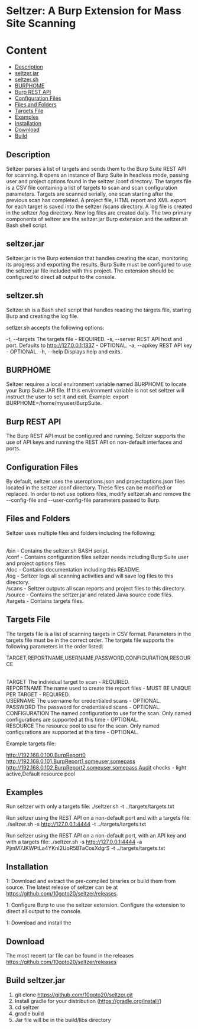 # Seltzer: A Burp Extension for Mass Site Scanning

# Content
- [Description](#Description)
- [seltzer.jar](#seltzer.jar)
- [seltzer.sh](#seltzer.sh)
- [BURPHOME](#BURPHOME)
- [Burp REST API](#Burp-REST-API)
- [Configuration Files](#Configuration-Files)
- [Files and Folders](#Files-and-Folders)
- [Targets File](#Targets-File)
- [Examples](#Examples)
- [Installation](#Installation)
- [Download](#Download)
- [Build](#Build-seltzer.jar)

## Description

Seltzer parses a list of targets and sends them to the Burp Suite REST API for scanning.
It opens an instance of Burp Suite in headless mode, passing user and project options found in the seltzer /conf directory.
The targets file is a CSV file containing a list of targets to scan and scan configuration parameters.
Targets are scanned serially, one scan starting after the previous scan has completed.
A project file, HTML report and XML export for each target is saved into the seltzer /scans directory.
A log file is created in the seltzer /log directory.  New log files are created daily.
The two primary components of seltzer are the seltzer.jar Burp extension and the seltzer.sh Bash shell script.

## seltzer.jar

Seltzer.jar is the Burp extension that handles creating the scan, monitoring its progress and exporting the results.
Burp Suite must be configured to use the seltzer.jar file included with this project.
The extension should be configured to direct all output to the console.

## seltzer.sh
Seltzer.sh is a Bash shell script that handles reading the targets file, starting Burp and creating the log file.

setlzer.sh accepts the following options:

-t, --targets	The targets file - REQUIRED.
-s, --server	REST API host and port.  Defaults to http://127.0.0.1:1337 - OPTIONAL.
-a, --apikey	REST API key - OPTIONAL.
-h, --help	Displays help and exits.

## BURPHOME

Seltzer requires a local environment variable named BURPHOME to locate your Burp Suite JAR file.
If this environment variable is not set seltzer will instruct the user to set it and exit.
Example: export BURPHOME=/home/myuser/BurpSuite.

## Burp REST API

The Burp REST API must be configured and running.
Seltzer supports the use of API keys and running the REST API on non-default interfaces and ports.

## Configuration Files

By default, seltzer uses the useroptions.json and projectoptions.json files located in the seltzer /conf directory.
These files can be modified or replaced.
In order to not use options files, modify seltzer.sh and remove the --config-file and --user-config-file parameters passed to Burp.

## Files and Folders

Seltzer uses multiple files and folders including the following:

<br/>/bin - Contains the seltzer.sh BASH script.
<br/>/conf - Contains configuration files seltzer needs including Burp Suite user and project options files.
<br/>/doc - Contains documentation including this README.
<br/>/log - Seltzer logs all scanning activities and will save log files to this directory.
<br/>/scans - Seltzer outputs all scan reports and project files to this directory.
<br/>/source - Contains the seltzer.jar and related Java source code files.
<br/>/targets - Contains targets files.

## Targets File

The targets file is a list of scanning targets in CSV format.
Parameters in the targets file must be in the correct order.
The targets file supports the following parameters in the order listed:

TARGET,REPORTNAME,USERNAME,PASSWORD,CONFIGURATION,RESOURCE

<br/>TARGET		The individual target to scan - REQUIRED.
<br/>REPORTNAME	The name used to create the report files - MUST BE UNIQUE PER TARGET - REQUIRED.
<br/>USERNAME	The username for credentialed scans - OPTIONAL.
<br/>PASSWORD	The password for credentialed scans - OPTIONAL.
<br/>CONFIGURATION	The named configuration to use for the scan.  Only named configurations are supported at this time - OPTIONAL.
<br/>RESOURCE	The resource pool to use for the scan.  Only named configurations are supported at this time - OPTIONAL.

Example targets file:

http://192.168.0.100,BurpReport0
http://192.168.0.101,BurpReport1,someuser,somepass
http://192.168.0.102,BurpReport2,someuser,somepass,Audit checks - light active,Default resource pool

## Examples

Run seltzer with only a targets file:
./seltzer.sh -t ../targets/targets.txt

Run seltzer using the REST API on a non-default port and with a targets file:
./seltzer.sh -s http://127.0.0.1:4444 -t ../targets/targets.txt

Run seltzer using the REST API on a non-default port, with an API key and with a targets file:
./seltzer.sh -s http://127.0.0.1:4444 -a PjmM7JKWPtLa4YKnI2UoR5BTaCosXdgrS -t ../targets/targets.txt

## Installation 

1: Download and extract the pre-compiled binaries or build them from source.  The latest release of seltzer can be at https://github.com/10goto20/seltzer/releases.

1: Configure Burp to use the seltzer extension.  Configure the extension to direct all output to the console.

1: Download and install the 

## Download

The most recent tar file can be found in the releases https://github.com/10goto20/seltzer/releases

## Build seltzer.jar

1. git clone https://github.com/10goto20/seltzer.git
2. Install gradle for your distribution (https://gradle.org/install/)
3. cd seltzer
4. gradle build
5. Jar file will be in the build/libs directory

